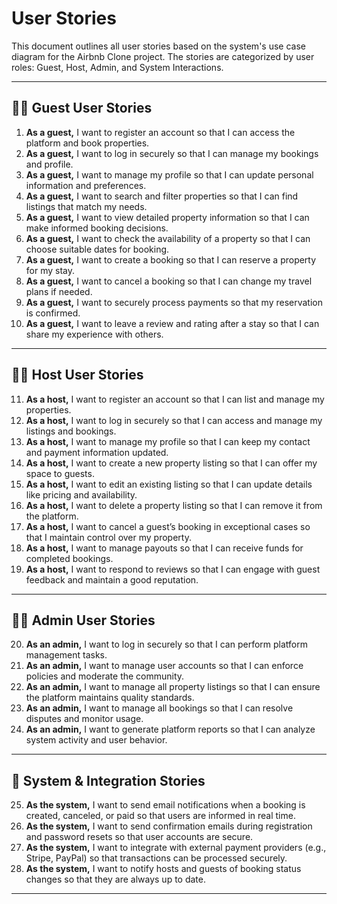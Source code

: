 # User Stories

This document outlines all user stories based on the system's use case diagram for the Airbnb Clone project. The stories are categorized by user roles: Guest, Host, Admin, and System Interactions.

---

## 🧑‍💼 Guest User Stories

1. **As a guest,** I want to register an account so that I can access the platform and book properties.
2. **As a guest,** I want to log in securely so that I can manage my bookings and profile.
3. **As a guest,** I want to manage my profile so that I can update personal information and preferences.
4. **As a guest,** I want to search and filter properties so that I can find listings that match my needs.
5. **As a guest,** I want to view detailed property information so that I can make informed booking decisions.
6. **As a guest,** I want to check the availability of a property so that I can choose suitable dates for booking.
7. **As a guest,** I want to create a booking so that I can reserve a property for my stay.
8. **As a guest,** I want to cancel a booking so that I can change my travel plans if needed.
9. **As a guest,** I want to securely process payments so that my reservation is confirmed.
10. **As a guest,** I want to leave a review and rating after a stay so that I can share my experience with others.

---

## 🧑‍🔧 Host User Stories

11. **As a host,** I want to register an account so that I can list and manage my properties.
12. **As a host,** I want to log in securely so that I can access and manage my listings and bookings.
13. **As a host,** I want to manage my profile so that I can keep my contact and payment information updated.
14. **As a host,** I want to create a new property listing so that I can offer my space to guests.
15. **As a host,** I want to edit an existing listing so that I can update details like pricing and availability.
16. **As a host,** I want to delete a property listing so that I can remove it from the platform.
17. **As a host,** I want to cancel a guest’s booking in exceptional cases so that I maintain control over my property.
18. **As a host,** I want to manage payouts so that I can receive funds for completed bookings.
19. **As a host,** I want to respond to reviews so that I can engage with guest feedback and maintain a good reputation.

---

## 👨‍💼 Admin User Stories

20. **As an admin,** I want to log in securely so that I can perform platform management tasks.
21. **As an admin,** I want to manage user accounts so that I can enforce policies and moderate the community.
22. **As an admin,** I want to manage all property listings so that I can ensure the platform maintains quality standards.
23. **As an admin,** I want to manage all bookings so that I can resolve disputes and monitor usage.
24. **As an admin,** I want to generate platform reports so that I can analyze system activity and user behavior.

---

## 🔁 System & Integration Stories

25. **As the system,** I want to send email notifications when a booking is created, canceled, or paid so that users are informed in real time.
26. **As the system,** I want to send confirmation emails during registration and password resets so that user accounts are secure.
27. **As the system,** I want to integrate with external payment providers (e.g., Stripe, PayPal) so that transactions can be processed securely.
28. **As the system,** I want to notify hosts and guests of booking status changes so that they are always up to date.

---

